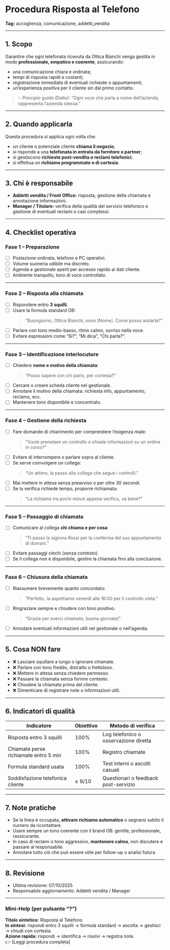 # Procedura Risposta al Telefono

**Tag:** accoglienza, comunicazione, addetti_vendita  

---

## 1. Scopo

Garantire che ogni telefonata ricevuta da Ottica Bianchi venga gestita in modo **professionale, empatico e coerente**, assicurando:

- una comunicazione chiara e ordinata;  
- tempi di risposta rapidi e costanti;  
- registrazione immediata di eventuali richieste o appuntamenti;  
- un’esperienza positiva per il cliente sin dal primo contatto.

> 💡 *Principio guida (Dalio):* “Ogni voce che parla a nome dell’azienda, rappresenta l’azienda stessa.”

---

## 2. Quando applicarla

Questa procedura si applica ogni volta che:

- un cliente o potenziale cliente **chiama il negozio**;  
- si risponde a una **telefonata in entrata da fornitore o partner**;  
- si gestiscono **richieste post-vendita o reclami telefonici**;  
- si effettua un **richiamo programmato o di cortesia**.

---

## 3. Chi è responsabile

- **Addetti vendita / Front Office:** risposta, gestione della chiamata e annotazione informazioni.  
- **Manager / Titolare:** verifica della qualità del servizio telefonico e gestione di eventuali reclami o casi complessi.

---

## 4. Checklist operativa

### **Fase 1 – Preparazione**

- [ ] Postazione ordinata, telefono e PC operativi.  
- [ ] Volume suoneria udibile ma discreto.  
- [ ] Agenda e gestionale aperti per accesso rapido ai dati cliente.  
- [ ] Ambiente tranquillo, tono di voce controllato.

---

### **Fase 2 – Risposta alla chiamata**

- [ ] Rispondere entro **3 squilli**.  
- [ ] Usare la formula standard OB:  
  > “Buongiorno, Ottica Bianchi, sono [Nome]. Come posso aiutarla?”  
- [ ] Parlare con tono medio-basso, ritmo calmo, sorriso nella voce.  
- [ ] Evitare espressioni come “Sì?”, “Mi dica”, “Chi parla?”.

---

### **Fase 3 – Identificazione interlocutore**

- [ ] Chiedere **nome e motivo della chiamata**:  
  > “Posso sapere con chi parlo, per cortesia?”  
- [ ] Cercare o creare scheda cliente nel gestionale.  
- [ ] Annotare il motivo della chiamata: richiesta info, appuntamento, reclamo, ecc.  
- [ ] Mantenere tono disponibile e concentrato.

---

### **Fase 4 – Gestione della richiesta**

- [ ] Fare domande di chiarimento per comprendere l’esigenza reale:  
  > “Vuole prenotare un controllo o chiede informazioni su un ordine in corso?”  
- [ ] Evitare di interrompere o parlare sopra al cliente.  
- [ ] Se serve coinvolgere un collega:  
  > “Un attimo, la passo alla collega che segue i controlli.”  
- [ ] Mai mettere in attesa senza preavviso o per oltre 30 secondi.  
- [ ] Se la verifica richiede tempo, proporre richiamata:  
  > “La richiamo tra pochi minuti appena verifico, va bene?”

---

### **Fase 5 – Passaggio di chiamata**

- [ ] Comunicare al collega **chi chiama e per cosa**:  
  > “Ti passo la signora Rossi per la conferma del suo appuntamento di domani.”  
- [ ] Evitare passaggi ciechi (senza contesto).  
- [ ] Se il collega non è disponibile, gestire la chiamata fino alla conclusione.

---

### **Fase 6 – Chiusura della chiamata**

- [ ] Riassumere brevemente quanto concordato:  
  > “Perfetto, la aspettiamo venerdì alle 16:00 per il controllo vista.”  
- [ ] Ringraziare sempre e chiudere con tono positivo:  
  > “Grazie per averci chiamato, buona giornata!”  
- [ ] Annotare eventuali informazioni utili nel gestionale o nell’agenda.  

---

## 5. Cosa NON fare

- ❌ Lasciare squillare a lungo o ignorare chiamate.  
- ❌ Parlare con tono freddo, distratto o frettoloso.  
- ❌ Mettere in attesa senza chiedere permesso.  
- ❌ Passare la chiamata senza fornire contesto.  
- ❌ Chiudere la chiamata prima del cliente.  
- ❌ Dimenticare di registrare note o informazioni utili.

---

## 6. Indicatori di qualità

| Indicatore                            | Obiettivo  | Metodo di verifica |
|---------------------------------------|------------|------------------------------------|
| Risposta entro 3 squilli              | 100%       | Log telefonico o osservazione diretta |
| Chiamate perse richiamate entro 5 min | 100%       | Registro chiamate |
| Formula standard usata                | 100%       | Test interni o ascolti casuali |
| Soddisfazione telefonica cliente      | ≥ 9/10     | Questionari o feedback post-servizio |

---

## 7. Note pratiche

- Se la linea è occupata, **attivare richiamo automatico** o segnarsi subito il numero da ricontattare.  
- Usare sempre un tono coerente con il brand OB: gentile, professionale, rassicurante.  
- In caso di reclami o tono aggressivo, **mantenere calma**, non discutere e passare al responsabile.  
- Annotare tutto ciò che può essere utile per follow-up o analisi futura.

---

## 8. Revisione

- Ultima revisione: 07/10/2025  
- Responsabile aggiornamento: Addetti vendita / Manager  

---

### **Mini-Help (per pulsante “?”)**  

**Titolo sintetico:** Risposta al Telefono  
**In sintesi:** rispondi entro 3 squilli → formula standard → ascolta → gestisci → chiudi con cortesia.  
**Azione rapida:** rispondi → identifica → risolvi → registra note.  
👉 [Leggi procedura completa]
